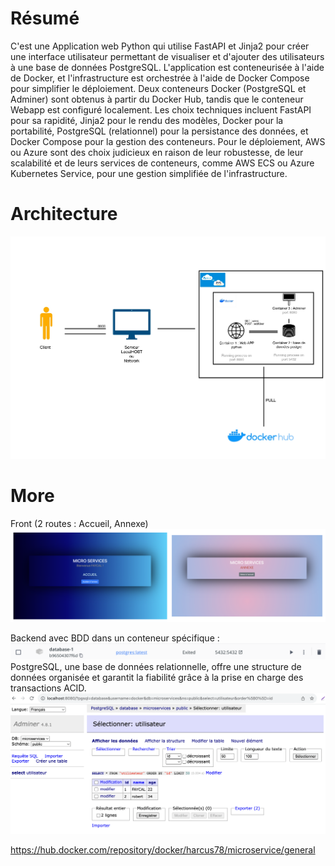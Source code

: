 # Résumé
C'est une Application web Python qui utilise FastAPI et Jinja2 pour créer une interface utilisateur permettant de visualiser et d'ajouter des utilisateurs à une base de données PostgreSQL. L'application est conteneurisée à l'aide de Docker, et l'infrastructure est orchestrée à l'aide de Docker Compose pour simplifier le déploiement. Deux conteneurs Docker (PostgreSQL et Adminer) sont obtenus à partir du Docker Hub, tandis que le conteneur Webapp est configuré localement. Les choix techniques incluent FastAPI pour sa rapidité, Jinja2 pour le rendu des modèles, Docker pour la portabilité, PostgreSQL (relationnel) pour la persistance des données, et Docker Compose pour la gestion des conteneurs. Pour le déploiement, AWS ou Azure sont des choix judicieux en raison de leur robustesse, de leur scalabilité et de leurs services de conteneurs, comme AWS ECS ou Azure Kubernetes Service, pour une gestion simplifiée de l'infrastructure.

# Architecture
<img src="templates/img/architecture.jpg">

# More
Front (2 routes : Accueil, Annexe)
<img src="templates/img/route.png">

Backend avec BDD dans un conteneur spécifique :
<img src="templates/img/containerbdd.png">
PostgreSQL, une base de données relationnelle, offre une structure de données organisée et garantit la fiabilité grâce à la prise en charge des transactions ACID.
<img src="templates/img/postgre.png">





https://hub.docker.com/repository/docker/harcus78/microservice/general
